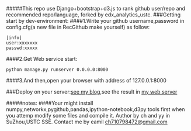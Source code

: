#####This repo use Django+bootstrap+d3.js to rank github user/repo and recommended repo/language, forked by edx_analytics_ustc.
###Getting start by dev-environment:
####1.Write your github username,password in config.cfg(a new file in RecGithub make yourself) as follow:
```
[info]
user:xxxxxxx
passwd:xxxxx
```
####2.Get Web service start:
```
python manage.py runserver 0.0.0.0:8000
```
####3.And then,open your browser with address of 127.0.0.1:8000

###Deploy on your server:[see my blog](http://ch710798472.github.io/blog/java/2016/05/02/tx.html),see the result in [my web server](http://115.159.187.117)

#####notes:
####Your might install numpy,networkx,pygithub,pandas,ipython-notebook,d3py tools first when you attemp modify some files and compile it.
Author by ch and yy in SuZhou,USTC SSE.
Contact me by eamil ch710798472@gmail.com

